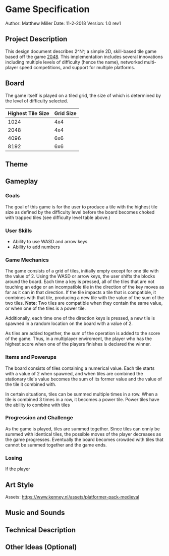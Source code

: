 # Game Specification
Author: Matthew Miller
Date: 11-2-2018
Version: 1.0 rev1

## Project Description
This design document describes 2^N^, a simple 2D, skill-based tile game based off the game [2048](https://play2048.co/).  This implementation includes several innovations including multiple levels of difficulty (hence the name), networked multi-player speed competitions, and support for multiple platforms.

## Board
The game itself is played on a tiled grid, the size of which is determined by the level of difficulty selected.

| Highest Tile Size | Grid Size |
|-------------------|-----------|
| 1024              | 4x4       |
| 2048              | 4x4       |
| 4096              | 6x6       |
| 8192              | 6x6       |

## Theme

## Gameplay

### Goals
The goal of this game is for the user to produce a tile with the highest tile size as defined by the difficulty level before the board becomes choked with trapped tiles (see difficulty level table above.)

### User Skills
* Ability to use WASD and arrow keys
* Ability to add numbers

### Game Mechanics
The game consists of a grid of tiles, initially empty except for one tile with the value of 2.  Using the WASD or arrow keys, the user shifts the blocks around the board.  Each time a key is pressed, all of the tiles that are not touching an edge or an incompatible tile in the direction of the key moves as far as it can in that direction.  If the tile impacts a tile that is compatible, it combines with that tile, producing a new tile with the value of the sum of the two tiles.  **Note:** Two tiles are compatible when they contain the same value, or when one of the tiles is a power tile.

Additionally, each time one of the direction keys is pressed, a new tile is spawned in a random location on the board with a value of 2.

As tiles are added together, the sum of the operation is added to the score of the game.  Thus, in a multiplayer enviroment, the player who has the highest score when one of the players finishes is declared the winner.

### Items and Powerups
The board consists of tiles containing a numerical value.  Each tile starts with a value of 2 when spawned, and when tiles are combined the stationary tile's value becomes the sum of its former value and the value of the tile it combined with.

In certain situations, tiles can be summed multiple times in a row.  When a tile is combined 3 times in a row, it becomes a power tile.  Power tiles have the ability to combine with tiles 

### Progression and Challenge
As the game is played, tiles are summed together.  Since tiles can onnly be summed with identical tiles, the possible moves of the player decreases as the game progresses.  Eventually the board becomes crowded with tiles that cannot be summed together and the game ends.

### Losing
If the player 
## Art Style
Assets: https://www.kenney.nl/assets/platformer-pack-medieval
## Music and Sounds

## Technical Description

## Other Ideas (Optional)


<!--stackedit_data:
eyJoaXN0b3J5IjpbLTY5NDc2NTU5MCwtMTMzMTYxMzI3NiwtMT
EzMzA2ODEzLDIwMzc2NTQwNzcsLTExMDQ0OTI4MzMsNDIwMTIy
OTg2LC0xODg3MzYyMjgyLC0xNTMwNTAwNjA2LDIyNzU5NzU0MC
wxMTczNzY5MTIxLC0xNzQ0ODU0MjY0XX0=
-->